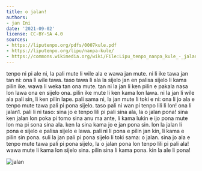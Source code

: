 ```yaml
---
title: o jalan!
authors:
- jan Ini
date: '2021-09-02'
license: CC-BY-SA 4.0
sources:
- https://liputenpo.org/pdfs/0007kule.pdf
- https://liputenpo.org/lipu/nanpa-kule/
- https://commons.wikimedia.org/wiki/File:Lipu_tenpo_nanpa_kule_-_jalan.png
---
```


tenpo ni pi ale ni, la pali mute li wile ala e wawa jan mute. ni li ike tawa jan tan ni: ona li wile tawa. taso tawa li ala la sijelo jan en palisa sijelo li kama pilin ike. wawa li weka tan ona mute. tan ni la jan li ken pilin e pakala nasa lon lawa ona en sijelo ona. pilin ike mute li ken kama lon lawa. ni la jan li wile ala pali sin, li ken pilin lape. pali sama ni, la jan mute li toki e ni: ona li jo ala e tenpo mute tawa pali pi pona sijelo. taso pali ni wan pi tenpo lili li lon! ona li jalan1. pali li ni taso: sina jo e tenpo lili pi pali sina ala, la o jalan pona! sina ken jalan lon poka pi tomo sina anu ma ante, li kama lukin e ijo pona mute lon ma pi sona sina ala. ken la sina kama jo e jan pona sin. lon la jalan li pona e sijelo e palisa sijelo e lawa. pali ni li pona e pilin jan kin, li kama e pilin sin pona. suli la jan pali pi pona sijelo li toki sama: o jalan. sina jo ala e tenpo mute tawa pali pi pona sijelo, la o jalan pona lon tenpo lili pi pali ala! wawa mute li kama lon sijelo sina. pilin sina li kama pona. kin la ale li pona!

![jalan](https://upload.wikimedia.org/wikipedia/commons/8/8e/Lipu_tenpo_nanpa_kule_-_jalan.png)

[^1]: "jalan" li tawa kepeken noka